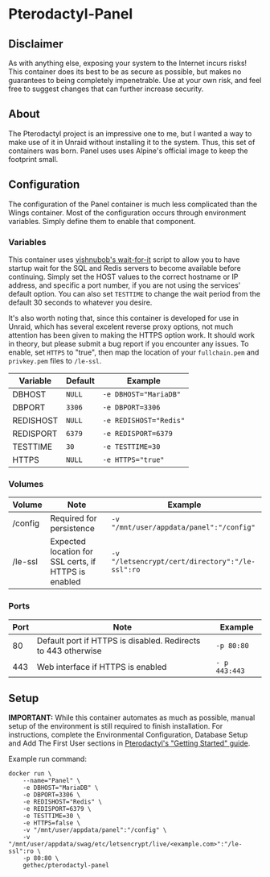 # Pterodactyl-Panel #

## Disclaimer ##
As with anything else, exposing your system to the Internet incurs risks!  This container does its best to be as secure as possible, but makes no guarantees to being completely impenetrable.  Use at your own risk, and feel free to suggest changes that can further increase security.

## About ##
The Pterodactyl project is an impressive one to me, but I wanted a way to make use of it in Unraid without installing it to the system.  Thus, this set of containers was born.  Panel uses uses Alpine's official image to keep the footprint small.

## Configuration ##
The configuration of the Panel container is much less complicated than the Wings container.  Most of the configuration occurs through environment variables.  Simply define them to enable that component.

### Variables ###
This container uses [vishnubob's wait-for-it](https://github.com/vishnubob/wait-for-it) script to allow you to have startup wait for the SQL and Redis servers to become available before continuing.  Simply set the HOST values to the correct hostname or IP address, and specific a port number, if you are not using the services' default option.  You can also set `TESTTIME` to change the wait period from the default 30 seconds to whatever you desire.

It's also worth noting that, since this container is developed for use in Unraid, which has several excelent reverse proxy options, not much attention has been given to making the HTTPS option work.  It should work in theory, but please submit a bug report if you encounter any issues.  To enable, set `HTTPS` to "true", then map the location of your `fullchain.pem` and `privkey.pem` files to `/le-ssl`.

| Variable | Default | Example |
|----------|---------|---------|
| DBHOST | `NULL` | `-e DBHOST="MariaDB"` |
| DBPORT | `3306` | `-e DBPORT=3306` |
| REDISHOST | `NULL` | `-e REDISHOST="Redis"` |
| REDISPORT | `6379` | `-e REDISPORT=6379` |
| TESTTIME | `30` | `-e TESTTIME=30` |
| HTTPS | `NULL` | `-e HTTPS="true"` |

### Volumes ###
| Volume | Note | Example |
|--------|------|---------|
| /config | Required for persistence | `-v "/mnt/user/appdata/panel":"/config"` |
| /le-ssl | Expected location for SSL certs, if HTTPS is enabled | `-v "/letsencrypt/cert/directory":"/le-ssl":ro` |

### Ports ###
| Port | Note | Example |
|------|------|---------|
| 80 | Default port if HTTPS is disabled.  Redirects to 443 otherwise | `-p 80:80` |
| 443 | Web interface if HTTPS is enabled | `- p 443:443` |

## Setup ##
**IMPORTANT:** While this container automates as much as possible, manual setup of the environment is still required to finish installation.  For instructions, complete the Environmental Configuration, Database Setup and Add The First User sections in [Pterodactyl's "Getting Started" guide](https://pterodactyl.io/panel/1.0/getting_started.html#environment-configuration).

Example run command:

    docker run \
        --name="Panel" \
        -e DBHOST="MariaDB" \
        -e DBPORT=3306 \
        -e REDISHOST="Redis" \
        -e REDISPORT=6379 \
        -e TESTTIME=30 \
        -e HTTPS=false \
        -v "/mnt/user/appdata/panel":"/config" \
        -v "/mnt/user/appdata/swag/etc/letsencrypt/live/<example.com>":"/le-ssl":ro \
        -p 80:80 \
        gethec/pterodactyl-panel